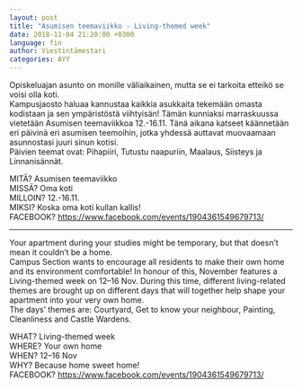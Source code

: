 ```yaml
---
layout: post
title: "Asumisen teemaviikko - Living-themed week"
date: 2018-11-04 21:20:00 +0300
language: fin
author: Viestintämestari
categories: AYY
---
```

Opiskeluajan asunto on monille väliaikainen, mutta se ei tarkoita etteikö se voisi olla koti.<br>
Kampusjaosto haluaa kannustaa kaikkia asukkaita tekemään omasta kodistaan ja sen ympäristöstä viihtyisän! Tämän kunniaksi marraskuussa vietetään Asumisen teemaviikkoa 12.-16.11. Tänä aikana katseet käännetään eri päivinä eri asumisen teemoihin, jotka yhdessä auttavat muovaamaan asunnostasi juuri sinun kotisi.<br>
Päivien teemat ovat: Pihapiiri, Tutustu naapuriin, Maalaus, Siisteys ja Linnanisännät.

MITÄ? Asumisen teemaviikko<br>
MISSÄ? Oma koti<br>
MILLOIN? 12.-16.11.<br>
MIKSI? Koska oma koti kullan kallis!<br>
FACEBOOK? <https://www.facebook.com/events/1904361549679713/>

---

Your apartment during your studies might be temporary, but that doesn’t mean it couldn’t be a home.<br>
Campus Section wants to encourage all residents to make their own home and its environment comfortable! In honour of this, November features a Living-themed week on 12–16 Nov. During this time, different living-related themes are brought up on different days that will together help shape your apartment into your very own home.<br>
The days’ themes are: Courtyard, Get to know your neighbour, Painting, Cleanliness and Castle Wardens.

WHAT? Living-themed week<br>
WHERE? Your own home<br>
WHEN? 12–16 Nov<br>
WHY? Because home sweet home!<br>
FACEBOOK? <https://www.facebook.com/events/1904361549679713/>
